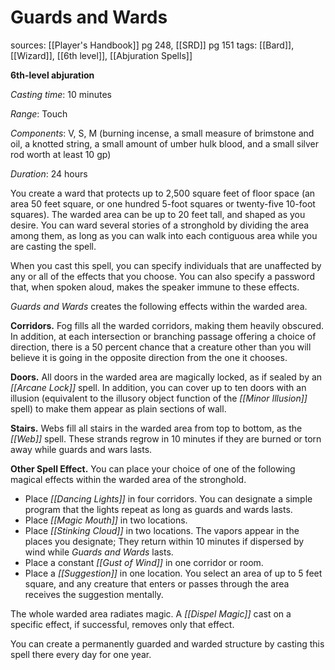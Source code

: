 # Guards and Wards
sources: [[Player's Handbook]] pg 248, [[SRD]] pg 151
tags: [[Bard]], [[Wizard]], [[6th level]], [[Abjuration Spells]]

**6th-level abjuration**

*Casting time*: 10 minutes

*Range*: Touch

*Components*: V, S, M (burning incense, a small measure of brimstone and oil, a knotted string, a small amount of umber hulk blood, and a small silver rod worth at least 10 gp)

*Duration*: 24 hours

You create a ward that protects up to 2,500 square feet of floor space (an area 50 feet square, or one hundred 5-foot squares or twenty-five 10-foot squares). The warded area can be up to 20 feet tall, and shaped as you desire. You can ward several stories of a stronghold by dividing the area among them, as long as you can walk into each contiguous area while you are casting the spell.

When you cast this spell, you can specify individuals that are unaffected by any or all of the effects that you choose. You can also specify a password that, when spoken aloud, makes the speaker immune to these effects.

*Guards and Wards* creates the following effects within the warded area.

**Corridors.** Fog fills all the warded corridors, making them heavily obscured. In addition, at each intersection or branching passage offering a choice of direction, there is a 50 percent chance that a creature other than you will believe it is going in the opposite direction from the one it chooses.

**Doors.** All doors in the warded area are magically locked, as if sealed by an *[[Arcane Lock]]* spell. In addition, you can cover up to ten doors with an illusion (equivalent to the illusory object function of the *[[Minor Illusion]]* spell) to make them appear as plain sections of wall.

**Stairs.** Webs fill all stairs in the warded area from top to bottom, as the *[[Web]]* spell. These strands regrow in 10 minutes if they are burned or torn away while guards and wars lasts.

**Other Spell Effect.** You can place your choice of one of the following magical effects within the warded area of the stronghold.

* Place *[[Dancing Lights]]* in four corridors. You can designate a simple program that the lights repeat as long as guards and wards lasts.
* Place *[[Magic Mouth]]* in two locations.
* Place *[[Stinking Cloud]]* in two locations. The vapors appear in the places you designate; They return within 10 minutes if dispersed by wind while *Guards and Wards* lasts.
* Place a constant *[[Gust of Wind]]* in one corridor or room.
* Place a *[[Suggestion]]* in one location. You select an area of up to 5 feet square, and any creature that enters or passes through the area receives the suggestion mentally.

The whole warded area radiates magic. A *[[Dispel Magic]]* cast on a specific effect, if successful, removes only that effect.

You can create a permanently guarded and warded structure by casting this spell there every day for one year.
